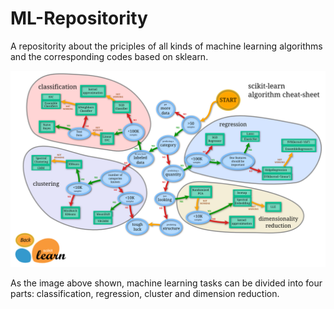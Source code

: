 # ML-Repositority

A repositority about the priciples of all kinds of machine learning algorithms and the corresponding codes based on sklearn.

 ![image](https://github.com/isp1tze/ML-Repositority/blob/master/Imgs/sklearn.png)
 
 As the image above shown, machine learning tasks can be divided into four parts: classification, regression, cluster and dimension reduction.
